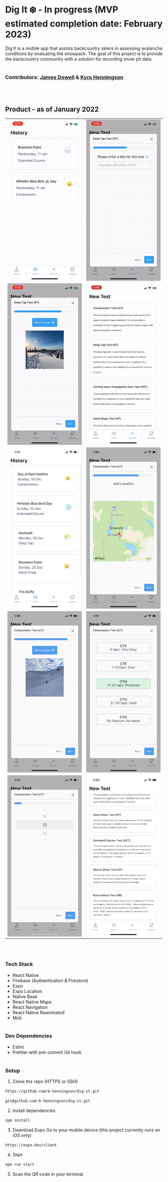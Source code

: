 # Dig It ❄️ - In progress (MVP estimated completion date: February 2023)

Dig It is a mobile app that assists backcountry skiers in assessing avalanche conditions by evaluating the snowpack. The goal of this project is to provide the backcountry community with a solution for recording snow pit data.
<br></br>

### Contributors: [James Dowell](https://github.com/j-dowell) & [Kyra Henningson](https://github.com/k-henningson)

<br></br>

## Product - as of January 2022

<table>
  <tr>
    <td><img src="https://github.com/k-henningson/dig-it/blob/DIG-45-history-page-modal/docs/Part1.gif?raw=true"></td>
    <td><img src="https://github.com/k-henningson/dig-it/blob/DIG-45-history-page-modal/docs/Part2.gif?raw=true"></td>
  </tr>
  <tr>
    <td><img src="https://github.com/k-henningson/dig-it/blob/DIG-45-history-page-modal/docs/Part3.gif?raw=true"></td>
    <td><img src="https://github.com/k-henningson/dig-it/blob/DIG-45-history-page-modal/docs/Part4.gif?raw=true"></td>
  </tr>
  <tr>
    <td><img src="https://github.com/k-henningson/dig-it/blob/DIG-39-add-photo-capture-upload-step/docs/IMG_8128.PNG?raw=true"></td>
    <td><img src="https://github.com/k-henningson/dig-it/blob/DIG-39-add-photo-capture-upload-step/docs/IMG_8131.PNG?raw=true"></td>
  </tr>
  <tr>
    <td><img src="https://github.com/k-henningson/dig-it/blob/DIG-39-add-photo-capture-upload-step/docs/IMG_8132.PNG?raw=true"></td>
    <td><img src="https://github.com/k-henningson/dig-it/blob/DIG-39-add-photo-capture-upload-step/docs/IMG_8129.PNG?raw=true"></td>
  </tr>
  <tr>
    <td><img src="https://github.com/k-henningson/dig-it/blob/DIG-39-add-photo-capture-upload-step/docs/IMG_8130.PNG?raw=true"></td>
    <td><img src="https://github.com/k-henningson/dig-it/blob/DIG-43-implement-remaining-snowpack-test-options/docs/IMG_8154.PNG?raw=true"></td>
  </tr>
</table>
<br></br>

### Tech Stack

-   React Native
-   Firebase (Authentication & Firestore)
-   Expo
-   Expo Location
-   Native Base
-   React Native Maps
-   React Navigation
-   React Native Reanimated
-   Moti
    <br></br>

### Dev Dependencies

-   Eslint
-   Prettier with pre-commit Git hook
    <br></br>

### Setup

1. Clone the repo (HTTPS or SSH)

```sh
https://github.com/k-henningson/dig-it.git
```

```sh
git@github.com:k-henningson/dig-it.git
```

2. Install dependencies

```sh
npm install
```

3. Download Expo Go to your mobile device (this project currently runs on iOS only)

```sh
https://expo.dev/client
```

4. Start

```sh
npm run start
```

5. Scan the QR code in your terminal
 
